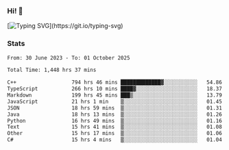 ### Hi!  👋

[![Typing SVG](https://readme-typing-svg.herokuapp.com?font=Fira+Code&pause=1000&width=435&lines=Hello!+I'm+Texiwustion.)](https://git.io/typing-svg)

### Stats

<!--START_SECTION:waka-->

```txt
From: 30 June 2023 - To: 01 October 2025

Total Time: 1,448 hrs 37 mins

C++                  794 hrs 46 mins █████████████▓░░░░░░░░░░░   54.86 %
TypeScript           266 hrs 10 mins ████▓░░░░░░░░░░░░░░░░░░░░   18.37 %
Markdown             199 hrs 45 mins ███▒░░░░░░░░░░░░░░░░░░░░░   13.79 %
JavaScript           21 hrs 1 min    ▒░░░░░░░░░░░░░░░░░░░░░░░░   01.45 %
JSON                 18 hrs 59 mins  ▒░░░░░░░░░░░░░░░░░░░░░░░░   01.31 %
Java                 18 hrs 13 mins  ▒░░░░░░░░░░░░░░░░░░░░░░░░   01.26 %
Python               16 hrs 49 mins  ▒░░░░░░░░░░░░░░░░░░░░░░░░   01.16 %
Text                 15 hrs 41 mins  ▒░░░░░░░░░░░░░░░░░░░░░░░░   01.08 %
Other                15 hrs 17 mins  ▒░░░░░░░░░░░░░░░░░░░░░░░░   01.06 %
C#                   15 hrs 4 mins   ▒░░░░░░░░░░░░░░░░░░░░░░░░   01.04 %
```

<!--END_SECTION:waka-->
